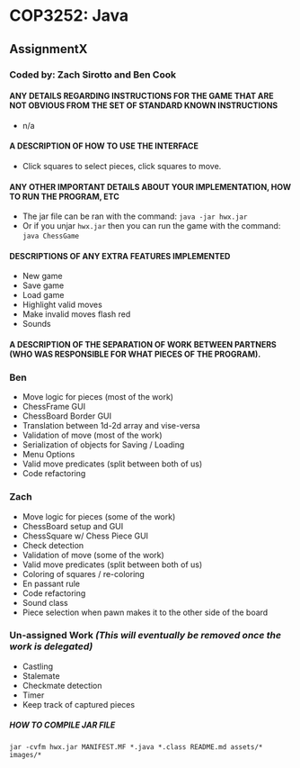 # COP3252: Java
## AssignmentX
### Coded by: Zach Sirotto and Ben Cook


#### **ANY DETAILS REGARDING INSTRUCTIONS FOR THE GAME THAT ARE NOT OBVIOUS FROM THE SET OF STANDARD KNOWN INSTRUCTIONS**
* n/a

#### **A DESCRIPTION OF HOW TO USE THE INTERFACE**
* Click squares to select pieces, click squares to move.

#### **ANY OTHER IMPORTANT DETAILS ABOUT YOUR IMPLEMENTATION, HOW TO RUN THE PROGRAM, ETC**
* The jar file can be ran with the command: `java -jar hwx.jar`
* Or if you unjar `hwx.jar` then you can run the game with the command: `java ChessGame`

#### **DESCRIPTIONS OF ANY EXTRA FEATURES IMPLEMENTED**
 * New game
 * Save game
 * Load game
 * Highlight valid moves
 * Make invalid moves flash red
 * Sounds

#### **A DESCRIPTION OF THE SEPARATION OF WORK BETWEEN PARTNERS (WHO WAS RESPONSIBLE FOR WHAT PIECES OF THE PROGRAM).**
### **Ben**
 * Move logic for pieces (most of the work)
 * ChessFrame GUI
 * ChessBoard Border GUI
 * Translation between 1d-2d array and vise-versa
 * Validation of move (most of the work)
 * Serialization of objects for Saving / Loading
 * Menu Options
 * Valid move predicates (split between both of us)
 * Code refactoring

### **Zach**
 * Move logic for pieces (some of the work)
 * ChessBoard setup and GUI
 * ChessSquare w/ Chess Piece GUI
 * Check detection
 * Validation of move (some of the work)
 * Valid move predicates (split between both of us)
 * Coloring of squares / re-coloring
 * En passant rule
 * Code refactoring
 * Sound class
 * Piece selection when pawn makes it to the other side of the board

### **Un-assigned Work** _(This will eventually be removed once the work is delegated)_
 * Castling
 * Stalemate
 * Checkmate detection
 * Timer
 * Keep track of captured pieces

##### **HOW TO COMPILE JAR FILE**
`jar -cvfm hwx.jar MANIFEST.MF *.java *.class README.md assets/* images/*`
